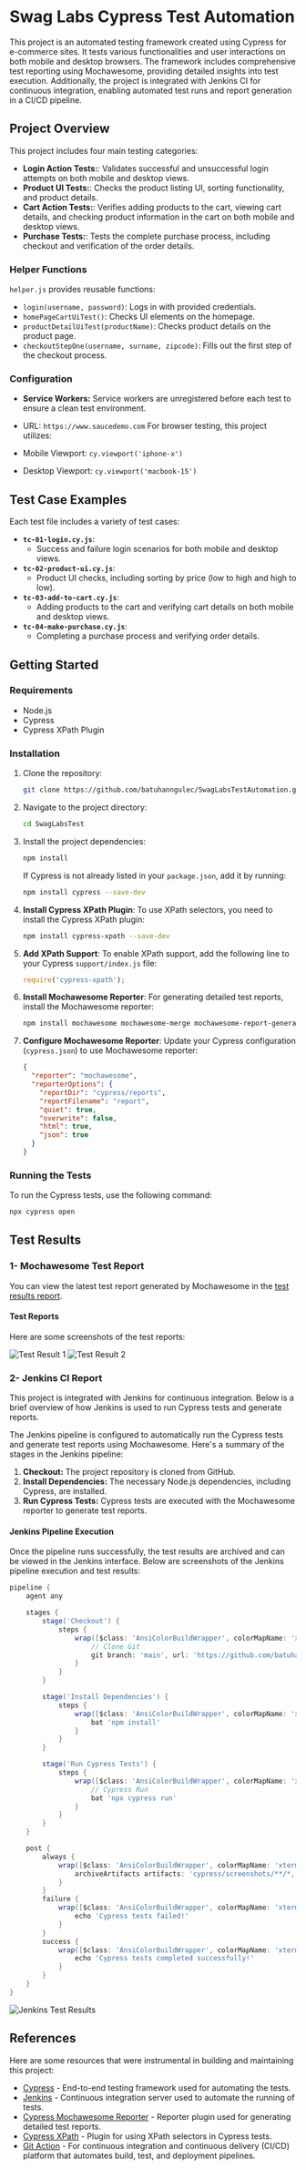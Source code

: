 # Swag Labs Cypress Test Automation 

This project is an automated testing framework created using Cypress for e-commerce sites. It tests various functionalities and user interactions on both mobile and desktop browsers. The framework includes comprehensive test reporting using Mochawesome, providing detailed insights into test execution. Additionally, the project is integrated with Jenkins CI for continuous integration, enabling automated test runs and report generation in a CI/CD pipeline.

## Project Overview

This project includes four main testing categories:

- **Login Action Tests:**: Validates successful and unsuccessful login attempts on both mobile and desktop views.
- **Product UI Tests:**: Checks the product listing UI, sorting functionality, and product details.
- **Cart Action Tests:**: Verifies adding products to the cart, viewing cart details, and checking product information in the cart on both mobile and desktop views.
- **Purchase Tests:**: Tests the complete purchase process, including checkout and verification of the order details.

### Helper Functions

`helper.js` provides reusable functions:
- `login(username, password)`: Logs in with provided credentials.
- `homePageCartUiTest()`: Checks UI elements on the homepage.
- `productDetailUiTest(productName)`: Checks product details on the product page.
- `checkoutStepOne(username, surname, zipcode)`: Fills out the first step of the checkout process.

### Configuration

- **Service Workers:** Service workers are unregistered before each test to ensure a clean test environment.
- URL: `https://www.saucedemo.com`
For browser testing, this project utilizes:

- Mobile Viewport: `cy.viewport('iphone-x')`
- Desktop Viewport: `cy.viewport('macbook-15')`


## Test Case Examples

Each test file includes a variety of test cases:
- **`tc-01-login.cy.js`**:
  - Success and failure login scenarios for both mobile and desktop views.
- **`tc-02-product-ui.cy.js`**:
  - Product UI checks, including sorting by price (low to high and high to low).
- **`tc-03-add-to-cart.cy.js`**:
  - Adding products to the cart and verifying cart details on both mobile and desktop views.
- **`tc-04-make-purchase.cy.js`**:
  - Completing a purchase process and verifying order details.

## Getting Started

### Requirements
- Node.js
- Cypress
- Cypress XPath Plugin

### Installation
1. Clone the repository:
    ```bash
    git clone https://github.com/batuhanngulec/SwagLabsTestAutomation.git
    ```
2. Navigate to the project directory:
    ```bash
    cd SwagLabsTest
    ```
3. Install the project dependencies:
    ```bash
    npm install
    ```

    If Cypress is not already listed in your `package.json`, add it by running:
    ```bash
    npm install cypress --save-dev
    ```
4. **Install Cypress XPath Plugin**:
    To use XPath selectors, you need to install the Cypress XPath plugin:
    ```bash
    npm install cypress-xpath --save-dev
    ```

5. **Add XPath Support**:
    To enable XPath support, add the following line to your Cypress `support/index.js` file:
    ```javascript
    require('cypress-xpath');
    ```

6. **Install Mochawesome Reporter**:
    For generating detailed test reports, install the Mochawesome reporter:
    ```bash
    npm install mochawesome mochawesome-merge mochawesome-report-generator --save-dev
    ```

7. **Configure Mochawesome Reporter**:
    Update your Cypress configuration (`cypress.json`) to use Mochawesome reporter:
    ```json
    {
      "reporter": "mochawesome",
      "reporterOptions": {
        "reportDir": "cypress/reports",
        "reportFilename": "report",
        "quiet": true,
        "overwrite": false,
        "html": true,
        "json": true
      }
    }
    ```

### Running the Tests
To run the Cypress tests, use the following command:
```bash
npx cypress open
 ```

## Test Results

### 1- Mochawesome Test Report

You can view the latest test report generated by Mochawesome in the [test results report](./cypress/reports/html/index.html).

#### Test Reports

Here are some screenshots of the test reports:

![Test Result 1](./cypress/reports/img/result-1.png)
![Test Result 2](./cypress/reports/img/result-2.png)

### 2- Jenkins CI Report

This project is integrated with Jenkins for continuous integration. Below is a brief overview of how Jenkins is used to run Cypress tests and generate reports.

The Jenkins pipeline is configured to automatically run the Cypress tests and generate test reports using Mochawesome. Here's a summary of the stages in the Jenkins pipeline:

1. **Checkout:** The project repository is cloned from GitHub.
2. **Install Dependencies:** The necessary Node.js dependencies, including Cypress, are installed.
3. **Run Cypress Tests:** Cypress tests are executed with the Mochawesome reporter to generate test reports.

#### Jenkins Pipeline Execution

Once the pipeline runs successfully, the test results are archived and can be viewed in the Jenkins interface. Below are screenshots of the Jenkins pipeline execution and test results:

```groovy
pipeline {
    agent any

    stages {
        stage('Checkout') {
            steps {
                wrap([$class: 'AnsiColorBuildWrapper', colorMapName: 'xterm']) {
                    // Clone Git
                    git branch: 'main', url: 'https://github.com/batuhanngulec/SwagLabsTestAutomation'
                }
            }
        }

        stage('Install Dependencies') {
            steps {
                wrap([$class: 'AnsiColorBuildWrapper', colorMapName: 'xterm']) {
                    bat 'npm install'
                }
            }
        }

        stage('Run Cypress Tests') {
            steps {
                wrap([$class: 'AnsiColorBuildWrapper', colorMapName: 'xterm']) {
                    // Cypress Run
                    bat 'npx cypress run'
                }
            }
        }
    }

    post {
        always {
            wrap([$class: 'AnsiColorBuildWrapper', colorMapName: 'xterm']) {
                archiveArtifacts artifacts: 'cypress/screenshots/**/*, cypress/videos/**/*, cypress/reports/**/*', allowEmptyArchive: true
            }
        }
        failure {
            wrap([$class: 'AnsiColorBuildWrapper', colorMapName: 'xterm']) {
                echo 'Cypress tests failed!'
            }
        }
        success {
            wrap([$class: 'AnsiColorBuildWrapper', colorMapName: 'xterm']) {
                echo 'Cypress tests completed successfully!'
            }
        }
    }
}
```

![Jenkins Test Results](./cypress/reports/img/jenkins-test-results.png)

## References

Here are some resources that were instrumental in building and maintaining this project:

- [Cypress](https://www.cypress.io) - End-to-end testing framework used for automating the tests.
- [Jenkins](https://www.jenkins.io) - Continuous integration server used to automate the running of tests.
- [Cypress Mochawesome Reporter](https://www.npmjs.com/package/cypress-mochawesome-reporter) - Reporter plugin used for generating detailed test reports.
- [Cypress XPath](https://www.npmjs.com/package/cypress-xpath) - Plugin for using XPath selectors in Cypress tests.
- [Git Action](https://github.com/cypress-io/github-action) - For continuous integration and continuous delivery (CI/CD) platform that automates build, test, and deployment pipelines.